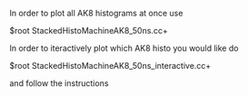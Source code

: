 In order to plot all AK8 histograms at once use

$root StackedHistoMachineAK8_50ns.cc+

In order to iteractively plot which AK8 histo you would like do

$root StackedHistoMachineAK8_50ns_interactive.cc+

and follow the instructions
